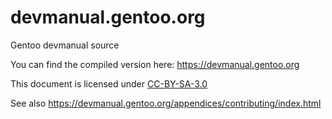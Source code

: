 devmanual.gentoo.org
====================

Gentoo devmanual source

You can find the compiled version here: https://devmanual.gentoo.org

This document is licensed under [CC-BY-SA-3.0](License)

See also https://devmanual.gentoo.org/appendices/contributing/index.html
